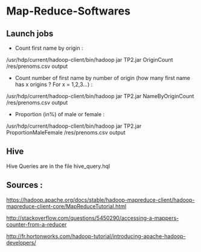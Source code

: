 # Map-Reduce-Softwares

## Launch jobs
- Count first name by origin :

/usr/hdp/current/hadoop-client/bin/hadoop jar TP2.jar OriginCount /res/prenoms.csv output

- Count number of first name by number of origin (how many first name has x origins ? For x = 1,2,3...) :

/usr/hdp/current/hadoop-client/bin/hadoop jar TP2.jar NameByOriginCount /res/prenoms.csv output

-  Proportion (in%) of male or female :

/usr/hdp/current/hadoop-client/bin/hadoop jar TP2.jar ProportionMaleFemale /res/prenoms.csv output

## Hive
Hive Queries are in the file hive_query.hql

## Sources : 
https://hadoop.apache.org/docs/stable/hadoop-mapreduce-client/hadoop-mapreduce-client-core/MapReduceTutorial.html

http://stackoverflow.com/questions/5450290/accessing-a-mappers-counter-from-a-reducer

http://fr.hortonworks.com/hadoop-tutorial/introducing-apache-hadoop-developers/
